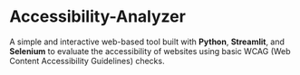 # Accessibility-Analyzer
A simple and interactive web-based tool built with **Python**, **Streamlit**, and **Selenium** to evaluate the accessibility of websites using basic WCAG (Web Content Accessibility Guidelines) checks.
